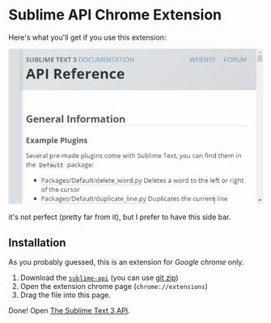 # Sublime API Chrome Extension

Here's what you'll get if you use this extension:

![demo](demo.gif)

it's not perfect (pretty far from it), but I prefer to have this side bar.

## Installation

As you probably guessed, this is an extension for *Google chrome* only. 

1. Download the [`sublime-api`](http://github.com/math2001/sublime-api-chrome-ext/sublime-api.crx) (you can use [git zip](http://kinolien.github.io/gitzip/))
2. Open the extension chrome page (`chrome://extensions`)
3. Drag the file into this page.

Done! Open [The Sublime Text 3 API](http://www.sublimetext.com/docs/3/api_reference.html).

